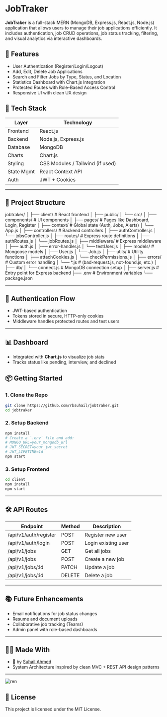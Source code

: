

# JobTraker

**JobTraker** is a full-stack MERN (MongoDB, Express.js, React.js, Node.js) application that allows users to manage their job applications efficiently. It includes authentication, job CRUD operations, job status tracking, filtering, and visual analytics via interactive dashboards.

## 🚀 Features

- User Authentication (Register/Login/Logout)
- Add, Edit, Delete Job Applications
- Search and Filter Jobs by Type, Status, and Location
- Statistics Dashboard with Chart.js Integration
- Protected Routes with Role-Based Access Control
- Responsive UI with clean UX design

## 🧱 Tech Stack

| Layer       | Technology     |
|------------|----------------|
| Frontend   | React.js       |
| Backend    | Node.js, Express.js |
| Database   | MongoDB        |
| Charts     | Chart.js       |
| Styling    | CSS Modules / Tailwind (if used) |
| State Mgmt | React Context API |
| Auth       | JWT + Cookies  |

---

## 📁 Project Structure


jobtraker/
│
├── client/                     # React frontend
│   ├── public/
│   └── src/
│       ├── components/         # UI components
│       ├── pages/              # Pages like Dashboard, Login, Register
│       ├── context/            # Global state (Auth, Jobs, Alerts)
│       └── App.js
│
├── controllers/               # Backend controllers
│   ├── authController.js
│   └── jobsController.js
│
├── routes/                    # Express route definitions
│   ├── authRoutes.js
│   └── jobRoutes.js
│
├── middleware/                # Express middleware
│   ├── auth.js
│   ├── error-handler.js
│   └── testUser.js
│
├── models/                    # Mongoose models
│   ├── User.js
│   └── Job.js
│
├── utils/                     # Utility functions
│   ├── attachCookies.js
│   └── checkPermissions.js
│
├── errors/                    # Custom error handling
│   └── *.js                   # (bad-request.js, not-found.js, etc.)
│
├── db/
│   └── connect.js             # MongoDB connection setup
│
├── server.js                  # Entry point for Express backend
├── .env                       # Environment variables
└── package.json


---

## 🔐 Authentication Flow

- JWT-based authentication
- Tokens stored in secure, HTTP-only cookies
- Middleware handles protected routes and test users

---

## 📊 Dashboard

- Integrated with **Chart.js** to visualize job stats
- Tracks status like pending, interview, and declined



## 📦 Getting Started

### 1. Clone the Repo

```bash
git clone https://github.com/rbsuhail/jobtraker.git
cd jobtraker
```

### 2. Setup Backend

```bash
npm install
# Create a `.env` file and add:
# MONGO_URL=your_mongodb_url
# JWT_SECRET=your_jwt_secret
# JWT_LIFETIME=1d
npm start
```

### 3. Setup Frontend

```bash
cd client
npm install
npm start
```

---

## 🛠️ API Routes

| Endpoint              | Method | Description               |
|-----------------------|--------|---------------------------|
| /api/v1/auth/register | POST   | Register new user         |
| /api/v1/auth/login    | POST   | Login existing user       |
| /api/v1/jobs          | GET    | Get all jobs              |
| /api/v1/jobs          | POST   | Create a new job          |
| /api/v1/jobs/:id      | PATCH  | Update a job              |
| /api/v1/jobs/:id      | DELETE | Delete a job              |

---

## 📚 Future Enhancements

- Email notifications for job status changes
- Resume and document uploads
- Collaborative job tracking (Teams)
- Admin panel with role-based dashboards

---

## 👨‍💻 Made With

- 💙 by [Suhail Ahmed](https://github.com/rbsuhail)
- System Architecture inspired by clean MVC + REST API design patterns

---
![ren](https://github.com/user-attachments/assets/31694ed1-86d6-49f9-ad38-54d346b5139d)


## 📜 License

This project is licensed under the MIT License.
```

